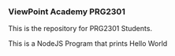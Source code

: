 ### ViewPoint Academy PRG2301

This is the repository for PRG2301 Students.

This is a NodeJS Program that prints Hello World